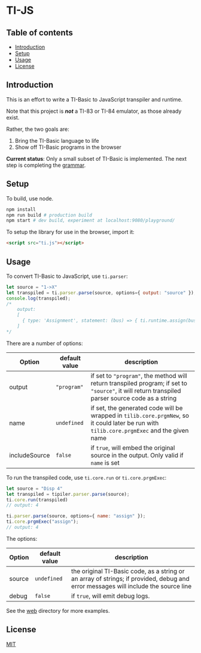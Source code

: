 # TI-JS

## Table of contents

- [Introduction](#introduction)
- [Setup](#setup)
- [Usage](#usage)
- [License](#license)

## Introduction

This is an effort to write a TI-Basic to JavaScript transpiler and runtime.

Note that this project is ***not*** a TI-83 or TI-84 emulator, as those already exist.

Rather, the two goals are:
1. Bring the TI-Basic language to life
2. Show off TI-Basic programs in the browser

**Current status**: Only a small subset of TI-Basic is implemented. The next step is completing the [grammar](src/tibasic.pegjs).

## Setup

To build, use node.

```sh
npm install
npm run build # production build
npm start # dev build, experiment at localhost:9080/playground/
```

To setup the library for use in the browser, import it:

```html
<script src="ti.js"></script>
```

## Usage

To convert TI-Basic to JavaScript, use `ti.parser`:

```js
let source = "1->X"
let transpiled = ti.parser.parse(source, options={ output: "source" });
console.log(transpiled);
/*
    output:
    [
      { type: 'Assignment', statement: (bus) => { ti.runtime.assign(bus.mem.vars.X, ti.runtime.num('1', '', '')) } }
    ]
*/
```

There are a number of options:

Option | default value | description
--- | --- | ---
output | `"program"` | if set to `"program"`, the method will return transpiled program; if set to `"source"`, it will return transpiled parser source code as a string
name | `undefined` | if set, the generated code will be wrapped in `tilib.core.prgmNew`, so it could later be run with `tilib.core.prgmExec` and the given name
includeSource | `false` | if `true`, will embed the original source in the output. Only valid if `name` is set

To run the transpiled code, use `ti.core.run` or `ti.core.prgmExec`:

```js
let source = "Disp 4"
let transpiled = tipiler.parser.parse(source);
ti.core.run(transpiled)
// output: 4

ti.parser.parse(source, options={ name: "assign" });
ti.core.prgmExec("assign");
// output: 4
```

The options:

Option | default value | description
--- | --- | ---
source | `undefined` | the original TI-Basic code, as a string or an array of strings; if provided, debug and error messages will include the source line
debug | `false` | if `true`, will emit debug logs.

See the [web](/web) directory for more examples.

## License
[MIT](https://choosealicense.com/licenses/mit/)
